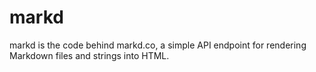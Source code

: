 markd
=====

markd is the code behind markd.co, a simple API endpoint for rendering Markdown files and strings into HTML.
